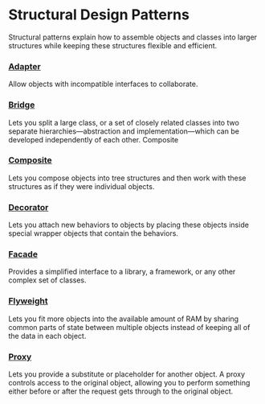# Structural Design Patterns

Structural patterns explain how to assemble objects and classes into larger structures while keeping these structures
flexible and efficient.

### [Adapter](https://github.com/ScornfulBirch/design-patterns/blob/master/src/structural/Adapter.kt)

Allow objects with incompatible interfaces to collaborate.

### [Bridge](https://github.com/ScornfulBirch/design-patterns/blob/master/src/structural/Bridge.kt)

Lets you split a large class, or a set of closely related classes into two separate hierarchies—abstraction and
implementation—which can be developed independently of each other.
Composite
### [Composite](https://github.com/ScornfulBirch/design-patterns/blob/master/src/structural/Composite.kt)

Lets you compose objects into tree structures and then work with these structures as if they were individual objects.

### [Decorator](https://github.com/ScornfulBirch/design-patterns/blob/master/src/structural/Decorator.kt)

Lets you attach new behaviors to objects by placing these objects inside special wrapper objects that contain the
behaviors.

### [Facade](https://github.com/ScornfulBirch/design-patterns/blob/master/src/structural/Facade.kt)

Provides a simplified interface to a library, a framework, or any other complex set of classes.

### [Flyweight](https://github.com/ScornfulBirch/design-patterns/blob/master/src/structural/Flyweight.kt)

Lets you fit more objects into the available amount of RAM by sharing common parts of state between multiple objects
instead of keeping all of the data in each object.

### [Proxy](https://github.com/ScornfulBirch/design-patterns/tree/master/src/structural)

Lets you provide a substitute or placeholder for another object. A proxy controls access to the original object,
allowing you to perform something either before or after the request gets through to the original object.
